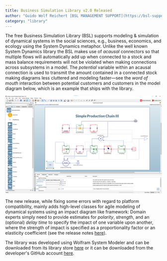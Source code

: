```yaml
---
title: Business Simulation Library v2.0 Released
author: "Guido Wolf Reichert [BSL MANAGEMENT SUPPORT](https://bsl-support.de/) & Ankit Naik [Wolfram](https://www.wolfram.com/)"
category: "library"
---
```

The free Business Simulation Library (BSL) supports modeling & simulation of dynamical systems in the social sciences, e.g., business, economics, and ecology using the System Dynamics metaphor. Unlike the well known System Dynamics library the BSL makes use of *acausal* connectors so that multiple flows will automatically add up when connected to a stock and mass balance requirements will not be violated when making connections across subsystems in a model. The *potential* variable within an acausal connection is used to transmit the amount contained in a connected stock making diagrams less cluttered and modeling faster&mdash;see the *word of mouth* interaction between potential customers and customers in the model diagram below, which is an example that ships with the library.

![Alt text](BSL-production-chain.png 'production chain')

The new release, while fixing some errors with regard to platform compatibility, mainly adds high-level classes for agile modeling of dynamical systems using an impact diagram like framework: Domain experts simply need to provide estimates for *polarity*, *strength*, and an (optional) *delay time* to specify the impact of one variable upon another, where the strength of impact is specified as a proportionality factor or an  elasticity coefficient (see the release notes [here](https://bsl-support.de/BusinessSimulation/BusinessSimulation.UsersGuide.ReleaseNotes.Version_2_0_0.html)).

The library was developed using Wolfram System Modeler and can be downloaded from its library store [here](https://www.wolfram.com/system-modeler/libraries/business-simulation/) or it can be downloaded from the developer's GitHub account [here](https://github.com/bslMS/BusinessSimulation).
